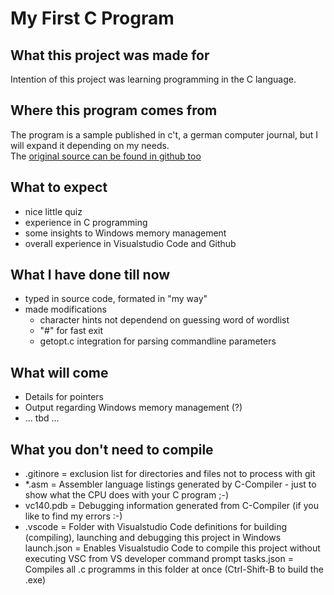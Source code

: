 # My First C Program

## What this project was made for
Intention of this project was learning programming in the C language.

## Where this program comes from
The program is a sample published in c't, a german computer journal, but I will expand it depending on my needs.<br>The [original source can be found in github too](https://github.com/607011/wordle-c)

## What to expect
- nice little quiz
- experience in C programming
- some insights to Windows memory management
- overall experience in Visualstudio Code and Github

## What I have done till now
- typed in source code, formated in "my way"
- made modifications
    - character hints not dependend on guessing word of wordlist
    - "#" for fast exit
    - getopt.c integration for parsing commandline parameters

## What will come
- Details for pointers
- Output regarding Windows memory management (?)
- ... tbd ...

## What you don't need to compile
- .gitinore = exclusion list for directories and files not to process with git
- *.asm = Assembler language listings generated by C-Compiler - just to show what the CPU does with your C program ;-)
- vc140.pdb = Debugging information generated from C-Compiler (if you like to find my errors :-)
- .vscode = Folder with Visualstudio Code definitions for building (compiling), launching and debugging this project in Windows
    launch.json = Enables Visualstudio Code to compile this project without executing VSC from VS developer command prompt
    tasks.json = Compiles all .c programms in this folder at once (Ctrl-Shift-B to build the .exe)
